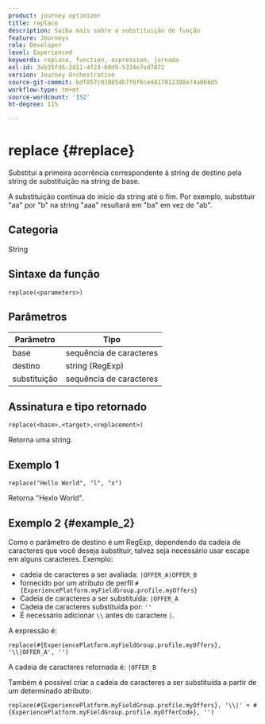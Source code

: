```yaml
---
product: journey optimizer
title: replace
description: Saiba mais sobre a substituição de função
feature: Journeys
role: Developer
level: Experienced
keywords: replace, function, expression, jornada
exl-id: 3eb35fd6-2d11-4f24-b0d9-5334e7ed7872
version: Journey Orchestration
source-git-commit: bdf857c010854b7f0f6ce4817012398e74a068d5
workflow-type: tm+mt
source-wordcount: '152'
ht-degree: 11%

---
```


# replace {#replace}

Substitui a primeira ocorrência correspondente à string de destino pela string de substituição na string de base.

A substituição continua do início da string até o fim. Por exemplo, substituir &quot;aa&quot; por &quot;b&quot; na string &quot;aaa&quot; resultará em &quot;ba&quot; em vez de &quot;ab&quot;.

## Categoria

String

## Sintaxe da função

`replace(<parameters>)`

## Parâmetros

| Parâmetro | Tipo |
|-----------|--------------|
| base | sequência de caracteres |
| destino | string (RegExp) |
| substituição | sequência de caracteres |

## Assinatura e tipo retornado

`replace(<base>,<target>,<replacement>)`

Retorna uma string.

## Exemplo 1

`replace("Hello World", "l", "x")`

Retorna &quot;Hexlo World&quot;.

## Exemplo 2 {#example_2}

Como o parâmetro de destino é um RegExp, dependendo da cadeia de caracteres que você deseja substituir, talvez seja necessário usar escape em alguns caracteres. Exemplo:

* cadeia de caracteres a ser avaliada: `|OFFER_A|OFFER_B`
* fornecido por um atributo de perfil `#{ExperiencePlatform.myFieldGroup.profile.myOffers}`
* Cadeia de caracteres a ser substituída: `|OFFER_A`
* Cadeia de caracteres substituída por: `''`
* É necessário adicionar `\\` antes do caractere `|`.

A expressão é:

`replace(#{ExperiencePlatform.myFieldGroup.profile.myOffers}, '\\|OFFER_A', '')`

A cadeia de caracteres retornada é: `|OFFER_B`

Também é possível criar a cadeia de caracteres a ser substituída a partir de um determinado atributo:

`replace(#{ExperiencePlatform.myFieldGroup.profile.myOffers}, '\\|' + #{ExperiencePlatform.myFieldGroup.profile.myOfferCode}, '')`
